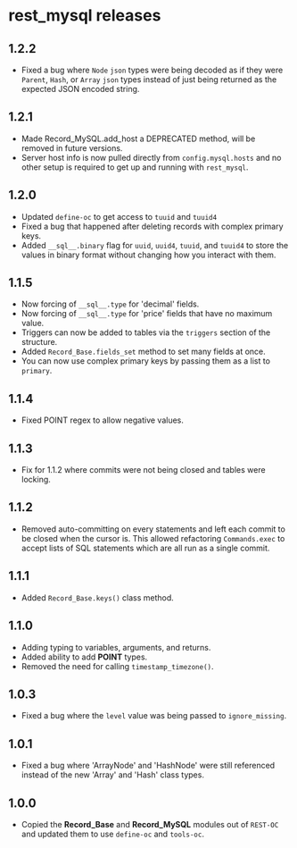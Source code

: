 # rest_mysql releases

## 1.2.2
- Fixed a bug where `Node` `json` types were being decoded as if they were `Parent`, `Hash`, or `Array` `json` types instead of just being returned as the expected JSON encoded string.

## 1.2.1
- Made Record_MySQL.add_host a DEPRECATED method, will be removed in future versions.
- Server host info is now pulled directly from `config.mysql.hosts` and no other setup is required to get up and running with `rest_mysql`.

## 1.2.0
- Updated `define-oc` to get access to `tuuid` and `tuuid4`
- Fixed a bug that happened after deleting records with complex primary keys.
- Added `__sql__.binary` flag for `uuid`, `uuid4`, `tuuid`, and `tuuid4` to store the values in binary format without changing how you interact with them.

## 1.1.5
- Now forcing of `__sql__.type` for 'decimal' fields.
- Now forcing of `__sql__.type` for 'price' fields that have no maximum value.
- Triggers can now be added to tables via the `triggers` section of the structure.
- Added `Record_Base.fields_set` method to set many fields at once.
- You can now use complex primary keys by passing them as a list to `primary`.

## 1.1.4
- Fixed POINT regex to allow negative values.

## 1.1.3
- Fix for 1.1.2 where commits were not being closed and tables were locking.

## 1.1.2
- Removed auto-committing on every statements and left each commit to be closed when the cursor is. This allowed refactoring `Commands.exec` to accept lists of SQL statements which are all run as a single commit.

## 1.1.1
- Added `Record_Base.keys()` class method.

## 1.1.0
- Adding typing to variables, arguments, and returns.
- Added ability to add **POINT** types.
- Removed the need for calling `timestamp_timezone()`.

## 1.0.3
- Fixed a bug where the `level` value was being passed to `ignore_missing`.

## 1.0.1
- Fixed a bug where 'ArrayNode' and 'HashNode' were still referenced instead of the new 'Array' and 'Hash' class types.

## 1.0.0
- Copied the **Record_Base** and **Record_MySQL** modules out of `REST-OC` and updated them to use `define-oc` and `tools-oc`.